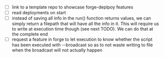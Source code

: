 - [ ] link to a template repo to showcase forge-deplpoy features
- [ ] read deployments on start
- [ ] instead of saving all info in the run() function returns values, we can simply return a filepath that will have all the info in it. This will require us to write at execution time though (see next TODO). We can do that at the complete end
- [ ] request a feature in forge to let execution to know whether the script has been executed with --broadcast so as to not waste writing to file when the broadcast will not actually happen